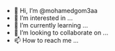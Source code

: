 - 👋 Hi, I’m @mohamedgom3aa
- 👀 I’m interested in ...
- 🌱 I’m currently learning ...
- 💞️ I’m looking to collaborate on ...
- 📫 How to reach me ...

<!---
mohamedgom3aa/mohamedgom3aa is a ✨ special ✨ repository because its `README.md` (this file) appears on your GitHub profile.
You can click the Preview link to take a look at your changes.
--->
